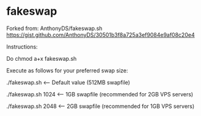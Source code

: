 # fakeswap

Forked from: AnthonyDS/fakeswap.sh https://gist.github.com/AnthonyDS/30501b3f8a725a3ef9084e9af08c20e4

Instructions:

Do chmod a+x fakeswap.sh

Execute as follows for your preferred swap size:

./fakeswap.sh <-- Default value (512MB swapfile)

./fakeswap.sh 1024 <-- 1GB swapfile (recommended for 2GB VPS servers)

./fakeswap.sh 2048 <-- 2GB swapfile (recommended for 1GB VPS servers)
